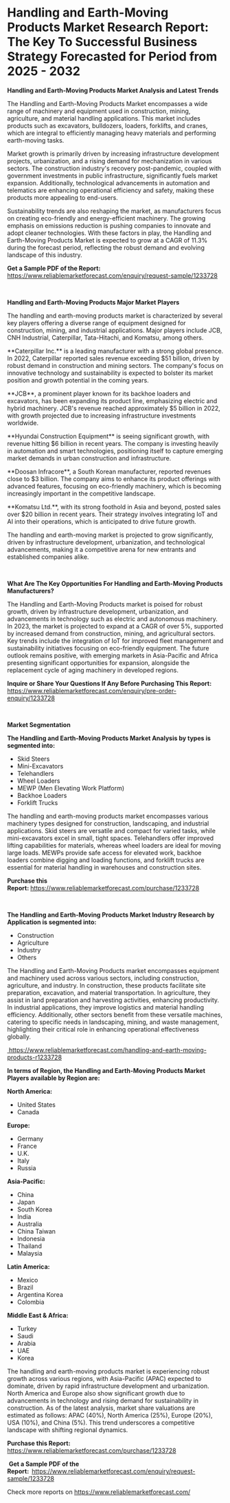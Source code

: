 <p><h1>Handling and Earth-Moving Products Market Research Report: The Key To Successful Business Strategy Forecasted for Period from 2025 - 2032</h1></p><p><strong>Handling and Earth-Moving Products Market Analysis and Latest Trends</strong></p>
<p><p>The Handling and Earth-Moving Products Market encompasses a wide range of machinery and equipment used in construction, mining, agriculture, and material handling applications. This market includes products such as excavators, bulldozers, loaders, forklifts, and cranes, which are integral to efficiently managing heavy materials and performing earth-moving tasks.</p><p>Market growth is primarily driven by increasing infrastructure development projects, urbanization, and a rising demand for mechanization in various sectors. The construction industry's recovery post-pandemic, coupled with government investments in public infrastructure, significantly fuels market expansion. Additionally, technological advancements in automation and telematics are enhancing operational efficiency and safety, making these products more appealing to end-users.</p><p>Sustainability trends are also reshaping the market, as manufacturers focus on creating eco-friendly and energy-efficient machinery. The growing emphasis on emissions reduction is pushing companies to innovate and adopt cleaner technologies. With these factors in play, the Handling and Earth-Moving Products Market is expected to grow at a CAGR of 11.3% during the forecast period, reflecting the robust demand and evolving landscape of this industry.</p></p>
<p><strong>Get a Sample PDF of the Report:&nbsp;</strong> <a href="https://www.reliablemarketforecast.com/enquiry/request-sample/1233728?utm_campaign=2714&utm_medium=2&utm_source=Github&utm_content=ia&utm_term=27022025&utm_id=handling-and-earth-moving-products">https://www.reliablemarketforecast.com/enquiry/request-sample/1233728</a></p>
<p>&nbsp;</p>
<p><strong>Handling and Earth-Moving Products Major Market Players</strong></p>
<p><p>The handling and earth-moving products market is characterized by several key players offering a diverse range of equipment designed for construction, mining, and industrial applications. Major players include JCB, CNH Industrial, Caterpillar, Tata-Hitachi, and Komatsu, among others.</p><p>**Caterpillar Inc.** is a leading manufacturer with a strong global presence. In 2022, Caterpillar reported sales revenue exceeding $51 billion, driven by robust demand in construction and mining sectors. The company's focus on innovative technology and sustainability is expected to bolster its market position and growth potential in the coming years.</p><p>**JCB**, a prominent player known for its backhoe loaders and excavators, has been expanding its product line, emphasizing electric and hybrid machinery. JCB's revenue reached approximately $5 billion in 2022, with growth projected due to increasing infrastructure investments worldwide. </p><p>**Hyundai Construction Equipment** is seeing significant growth, with revenue hitting $6 billion in recent years. The company is investing heavily in automation and smart technologies, positioning itself to capture emerging market demands in urban construction and infrastructure.</p><p>**Doosan Infracore**, a South Korean manufacturer, reported revenues close to $3 billion. The company aims to enhance its product offerings with advanced features, focusing on eco-friendly machinery, which is becoming increasingly important in the competitive landscape.</p><p>**Komatsu Ltd.**, with its strong foothold in Asia and beyond, posted sales over $20 billion in recent years. Their strategy involves integrating IoT and AI into their operations, which is anticipated to drive future growth. </p><p>The handling and earth-moving market is projected to grow significantly, driven by infrastructure development, urbanization, and technological advancements, making it a competitive arena for new entrants and established companies alike.</p></p>
<p>&nbsp;</p>
<p><strong>What Are The Key Opportunities For Handling and Earth-Moving Products Manufacturers?</strong></p>
<p><p>The Handling and Earth-Moving Products market is poised for robust growth, driven by infrastructure development, urbanization, and advancements in technology such as electric and autonomous machinery. In 2023, the market is projected to expand at a CAGR of over 5%, supported by increased demand from construction, mining, and agricultural sectors. Key trends include the integration of IoT for improved fleet management and sustainability initiatives focusing on eco-friendly equipment. The future outlook remains positive, with emerging markets in Asia-Pacific and Africa presenting significant opportunities for expansion, alongside the replacement cycle of aging machinery in developed regions.</p></p>
<p><strong>Inquire or Share Your Questions If Any Before Purchasing This Report:</strong> <a href="https://www.reliablemarketforecast.com/enquiry/pre-order-enquiry/1233728?utm_campaign=2714&utm_medium=2&utm_source=Github&utm_content=ia&utm_term=27022025&utm_id=handling-and-earth-moving-products">https://www.reliablemarketforecast.com/enquiry/pre-order-enquiry/1233728</a></p>
<p>&nbsp;</p>
<p><strong>Market Segmentation</strong></p>
<p><strong>The Handling and Earth-Moving Products Market Analysis by types is segmented into:</strong></p>
<p><ul><li>Skid Steers</li><li>Mini-Excavators</li><li>Telehandlers</li><li>Wheel Loaders</li><li>MEWP (Men Elevating Work Platform)</li><li>Backhoe Loaders</li><li>Forklift Trucks</li></ul></p>
<p><p>The handling and earth-moving products market encompasses various machinery types designed for construction, landscaping, and industrial applications. Skid steers are versatile and compact for varied tasks, while mini-excavators excel in small, tight spaces. Telehandlers offer improved lifting capabilities for materials, whereas wheel loaders are ideal for moving large loads. MEWPs provide safe access for elevated work, backhoe loaders combine digging and loading functions, and forklift trucks are essential for material handling in warehouses and construction sites.</p></p>
<p><strong>Purchase this Report:&nbsp;</strong><a href="https://www.reliablemarketforecast.com/purchase/1233728?utm_campaign=2714&utm_medium=2&utm_source=Github&utm_content=ia&utm_term=27022025&utm_id=handling-and-earth-moving-products">https://www.reliablemarketforecast.com/purchase/1233728</a></p>
<p>&nbsp;</p>
<p><strong>The Handling and Earth-Moving Products Market Industry Research by Application is segmented into:</strong></p>
<p><ul><li>Construction</li><li>Agriculture</li><li>Industry</li><li>Others</li></ul></p>
<p><p>The Handling and Earth-Moving Products market encompasses equipment and machinery used across various sectors, including construction, agriculture, and industry. In construction, these products facilitate site preparation, excavation, and material transportation. In agriculture, they assist in land preparation and harvesting activities, enhancing productivity. In industrial applications, they improve logistics and material handling efficiency. Additionally, other sectors benefit from these versatile machines, catering to specific needs in landscaping, mining, and waste management, highlighting their critical role in enhancing operational effectiveness globally.</p></p>
<p><a href="https://www.reliablemarketforecast.com/handling-and-earth-moving-products-r1233728?utm_campaign=2714&utm_medium=2&utm_source=Github&utm_content=ia&utm_term=27022025&utm_id=handling-and-earth-moving-products">&nbsp;https://www.reliablemarketforecast.com/handling-and-earth-moving-products-r1233728</a></p>
<p><strong>In terms of Region, the Handling and Earth-Moving Products Market Players available by Region are:</strong></p>
<p>
    <p> <strong> North America: </strong>
        <ul>
            <li>United States</li>
            <li>Canada</li>
        </ul>
        </p> 
    <p> <strong> Europe: </strong>
        <ul>
            <li>Germany</li>
            <li>France</li>
            <li>U.K.</li>
            <li>Italy</li>
            <li>Russia</li>
        </ul>
        </p> 
    <p> <strong> Asia-Pacific: </strong>
        <ul>
            <li>China</li>
            <li>Japan</li>
            <li>South Korea</li>
            <li>India</li>
            <li>Australia</li>
            <li>China Taiwan</li>
            <li>Indonesia</li>
            <li>Thailand</li>
            <li>Malaysia</li>
        </ul>
        </p> 
    <p> <strong> Latin America: </strong>
        <ul>
            <li>Mexico</li>
            <li>Brazil</li>
            <li>Argentina Korea</li>
            <li>Colombia</li>
        </ul>
        </p> 
    <p> <strong> Middle East & Africa: </strong>
        <ul>
            <li>Turkey</li>
            <li>Saudi</li>
            <li>Arabia</li>
            <li>UAE</li>
            <li>Korea</li>
        </ul>
    </p>
    </p>
<p><p>The handling and earth-moving products market is experiencing robust growth across various regions, with Asia-Pacific (APAC) expected to dominate, driven by rapid infrastructure development and urbanization. North America and Europe also show significant growth due to advancements in technology and rising demand for sustainability in construction. As of the latest analysis, market share valuations are estimated as follows: APAC (40%), North America (25%), Europe (20%), USA (10%), and China (5%). This trend underscores a competitive landscape with shifting regional dynamics.</p></p>
<p><strong>Purchase this Report: </strong><a href="https://www.reliablemarketforecast.com/purchase/1233728?utm_campaign=2714&utm_medium=2&utm_source=Github&utm_content=ia&utm_term=27022025&utm_id=handling-and-earth-moving-products">https://www.reliablemarketforecast.com/purchase/1233728</a></p>
<p>&nbsp;<strong>Get a Sample PDF of the Report:&nbsp;&nbsp;</strong><a href="https://www.reliablemarketforecast.com/enquiry/request-sample/1233728?utm_campaign=2714&utm_medium=2&utm_source=Github&utm_content=ia&utm_term=27022025&utm_id=handling-and-earth-moving-products">https://www.reliablemarketforecast.com/enquiry/request-sample/1233728</a></p>
<p><strong></strong></p>
<p>Check more reports on <a href="https://www.reliablemarketforecast.com/?utm_campaign=2714&utm_medium=2&utm_source=Github&utm_content=ia&utm_term=27022025&utm_id=handling-and-earth-moving-products">https://www.reliablemarketforecast.com/</a></p>